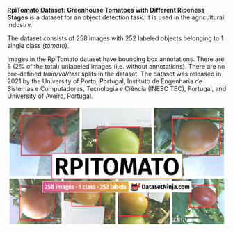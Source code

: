**RpiTomato Dataset: Greenhouse Tomatoes with Different Ripeness Stages** is a dataset for an object detection task. It is used in the agricultural industry. 

The dataset consists of 258 images with 252 labeled objects belonging to 1 single class (*tomato*).

Images in the RpiTomato dataset have bounding box annotations. There are 6 (2% of the total) unlabeled images (i.e. without annotations). There are no pre-defined <i>train/val/test</i> splits in the dataset. The dataset was released in 2021 by the University of Porto, Portugal, Instituto de Engenharia de Sistemas e Computadores, Tecnologia e Ciência (INESC TEC), Portugal, and University of Aveiro, Portugal.

<img src="https://github.com/dataset-ninja/rpi-tomato/raw/main/visualizations/poster.png">
